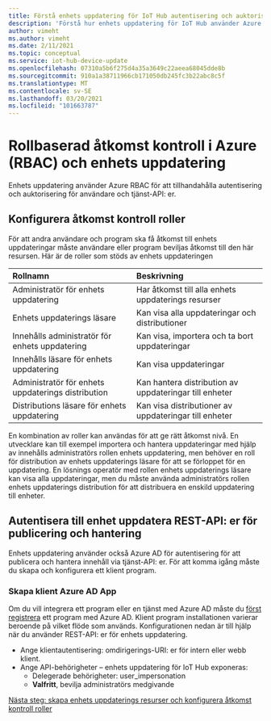 ```yaml
---
title: Förstå enhets uppdatering för IoT Hub autentisering och auktorisering | Microsoft Docs
description: 'Förstå hur enhets uppdatering för IoT Hub använder Azure RBAC för att tillhandahålla autentisering och auktorisering för användare och tjänst-API: er.'
author: vimeht
ms.author: vimeht
ms.date: 2/11/2021
ms.topic: conceptual
ms.service: iot-hub-device-update
ms.openlocfilehash: 07310a5b6f275d4a35a3649c22aeea68045dde8b
ms.sourcegitcommit: 910a1a38711966cb171050db245fc3b22abc8c5f
ms.translationtype: MT
ms.contentlocale: sv-SE
ms.lasthandoff: 03/20/2021
ms.locfileid: "101663787"
---
```

# <a name="azure-role-based-access-control-rbac-and-device-update"></a>Rollbaserad åtkomst kontroll i Azure (RBAC) och enhets uppdatering

Enhets uppdatering använder Azure RBAC för att tillhandahålla autentisering och auktorisering för användare och tjänst-API: er.

## <a name="configure-access-control-roles"></a>Konfigurera åtkomst kontroll roller

För att andra användare och program ska få åtkomst till enhets uppdateringar måste användare eller program beviljas åtkomst till den här resursen. Här är de roller som stöds av enhets uppdateringen

|   Rollnamn   | Beskrivning  |
| :--------- | :---- |
|  Administratör för enhets uppdatering | Har åtkomst till alla enhets uppdaterings resurser  |
|  Enhets uppdaterings läsare| Kan visa alla uppdateringar och distributioner |
|  Innehålls administratör för enhets uppdatering | Kan visa, importera och ta bort uppdateringar  |
|  Innehålls läsare för enhets uppdatering | Kan visa uppdateringar  |
|  Administratör för enhets uppdaterings distribution | Kan hantera distribution av uppdateringar till enheter|
|  Distributions läsare för enhets uppdatering| Kan visa distributioner av uppdateringar till enheter |

En kombination av roller kan användas för att ge rätt åtkomst nivå. En utvecklare kan till exempel importera och hantera uppdateringar med hjälp av innehålls administratörs rollen enhets uppdatering, men behöver en roll för distribution av enhets uppdaterings läsare för att se förloppet för en uppdatering. En lösnings operatör med rollen enhets uppdaterings läsare kan visa alla uppdateringar, men du måste använda administratörs rollen enhets uppdaterings distribution för att distribuera en enskild uppdatering till enheter.


## <a name="authenticate-to-device-update-rest-apis-for-publishing-and-management"></a>Autentisera till enhet uppdatera REST-API: er för publicering och hantering

Enhets uppdatering använder också Azure AD för autentisering för att publicera och hantera innehåll via tjänst-API: er. För att komma igång måste du skapa och konfigurera ett klient program.

### <a name="create-client-azure-ad-app"></a>Skapa klient Azure AD App

Om du vill integrera ett program eller en tjänst med Azure AD måste du [först registrera](https://docs.microsoft.com/azure/active-directory/develop/quickstart-register-app) ett program med Azure AD. Klient program installationen varierar beroende på vilket flöde som används.  Konfigurationen nedan är till hjälp när du använder REST-API: er för enhets uppdatering.

* Ange klientautentisering: omdirigerings-URI: er för intern eller webb klient.
* Ange API-behörigheter – enhets uppdatering för IoT Hub exponeras:
  * Delegerade behörigheter: user_impersonation
  * **Valfritt**, bevilja administratörs medgivande

[Nästa steg: skapa enhets uppdaterings resurser och konfigurera åtkomst kontroll roller](./create-device-update-account.md)
